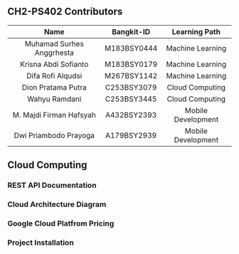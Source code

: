 ## CH2-PS402 Contributors
| Name  | Bangkit-ID | Learning Path  | 
| :---: | :---: | :---: |
| Muhamad Surhes Anggrhesta   | M183BSY0444  | Machine Learning  |
| Krisna Abdi Sofianto  | M183BSY0179  | Machine Learning  |
| Difa Rofi Alqudsi  | M267BSY1142  | Machine Learning  |
| Dion Pratama Putra | C253BSY3079 | Cloud Computing |
| Wahyu Ramdani | C253BSY3445  | Cloud Computing |
| M. Majdi Firman Hafsyah | A432BSY2393 | Mobile Development |
| Dwi Priambodo Prayoga | A179BSY2939  | Mobile Development |

## Cloud Computing 

### REST API Documentation


### Cloud Architecture Diagram




### Google Cloud Platfrom Pricing

### Project Installation
